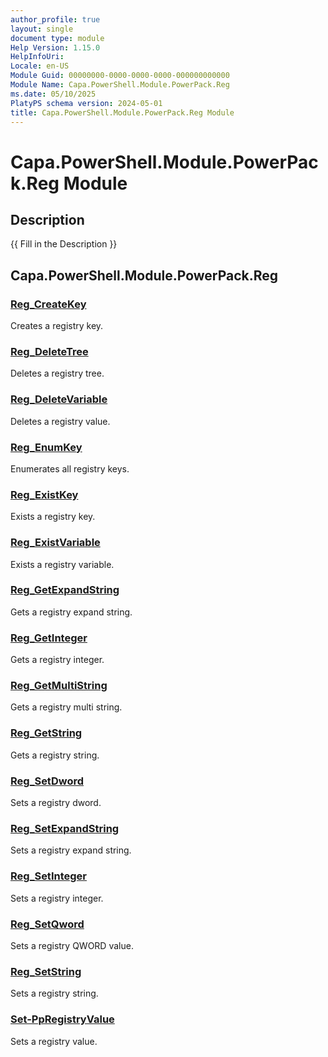 ```yaml
---
author_profile: true
layout: single
document type: module
Help Version: 1.15.0
HelpInfoUri: 
Locale: en-US
Module Guid: 00000000-0000-0000-0000-000000000000
Module Name: Capa.PowerShell.Module.PowerPack.Reg
ms.date: 05/10/2025
PlatyPS schema version: 2024-05-01
title: Capa.PowerShell.Module.PowerPack.Reg Module
---
```


# Capa.PowerShell.Module.PowerPack.Reg Module

## Description

{{ Fill in the Description }}

## Capa.PowerShell.Module.PowerPack.Reg

### [Reg_CreateKey](Reg_CreateKey.md)

Creates a registry key.

### [Reg_DeleteTree](Reg_DeleteTree.md)

Deletes a registry tree.

### [Reg_DeleteVariable](Reg_DeleteVariable.md)

Deletes a registry value.

### [Reg_EnumKey](Reg_EnumKey.md)

Enumerates all registry keys.

### [Reg_ExistKey](Reg_ExistKey.md)

Exists a registry key.

### [Reg_ExistVariable](Reg_ExistVariable.md)

Exists a registry variable.

### [Reg_GetExpandString](Reg_GetExpandString.md)

Gets a registry expand string.

### [Reg_GetInteger](Reg_GetInteger.md)

Gets a registry integer.

### [Reg_GetMultiString](Reg_GetMultiString.md)

Gets a registry multi string.

### [Reg_GetString](Reg_GetString.md)

Gets a registry string.

### [Reg_SetDword](Reg_SetDword.md)

Sets a registry dword.

### [Reg_SetExpandString](Reg_SetExpandString.md)

Sets a registry expand string.

### [Reg_SetInteger](Reg_SetInteger.md)

Sets a registry integer.

### [Reg_SetQword](Reg_SetQword.md)

Sets a registry QWORD value.

### [Reg_SetString](Reg_SetString.md)

Sets a registry string.

### [Set-PpRegistryValue](Set-PpRegistryValue.md)

Sets a registry value.

